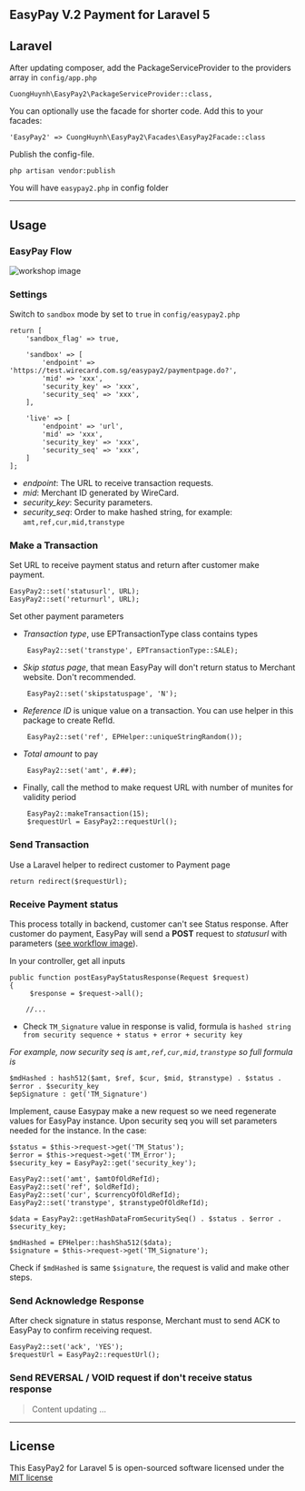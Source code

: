 **EasyPay V.2 Payment for Laravel 5**
-------------------------------------
## Laravel

After updating composer, add the PackageServiceProvider to the providers array in `config/app.php`

    CuongHuynh\EasyPay2\PackageServiceProvider::class,

You can optionally use the facade for shorter code. Add this to your facades:

    'EasyPay2' => CuongHuynh\EasyPay2\Facades\EasyPay2Facade::class

Publish the config-file.

    php artisan vendor:publish

You will have `easypay2.php` in config folder

-------------------------------------

## Usage


### <a name="workflow-image"></a>EasyPay Flow

![workshop image](https://lh4.googleusercontent.com/-MGXxXHzYbRQ/V3kcB4JPfkI/AAAAAAAAaUo/pd5e5eu9JaU4nRLJ-6BzKCZbBTW3KvxawCL0B/w788-h548-no/EasyPay2Flow.png)

### <a name="settings"></a>Settings

Switch to `sandbox` mode by set to `true` in `config/easypay2.php`

    return [
        'sandbox_flag' => true,
        
        'sandbox' => [
            'endpoint' => 'https://test.wirecard.com.sg/easypay2/paymentpage.do?',
            'mid' => 'xxx',
            'security_key' => 'xxx',
            'security_seq' => 'xxx',
        ],
    
        'live' => [
            'endpoint' => 'url',
            'mid' => 'xxx',
            'security_key' => 'xxx',
            'security_seq' => 'xxx',
        ]
    ];

 - *endpoint*: The URL to receive transaction requests.
 - *mid*: Merchant ID generated by WireCard.
 - *security_key*: Security parameters.
 - *security_seq*: Order to make hashed string, for example: `amt,ref,cur,mid,transtype`

### <a name="make-transaction"></a>Make a Transaction

Set URL to receive payment status and return after customer make payment.

    EasyPay2::set('statusurl', URL);
    EasyPay2::set('returnurl', URL);

Set other payment parameters

 - *Transaction type*, use EPTransactionType class contains types

        EasyPay2::set('transtype', EPTransactionType::SALE);

 - *Skip status page*, that mean EasyPay will don't return status to Merchant website. Don't recommended.

        EasyPay2::set('skipstatuspage', 'N');

 - *Reference ID* is unique value on a transaction. You can use helper in this package to create RefId.

        EasyPay2::set('ref', EPHelper::uniqueStringRandom());

 - *Total amount* to pay

        EasyPay2::set('amt', #.##);

 - Finally, call the method to make request URL with number of munites for validity period

        EasyPay2::makeTransaction(15);
        $requestUrl = EasyPay2::requestUrl();
   
### <a name="send-transaction"></a>Send Transaction
Use a Laravel helper to redirect customer to Payment page

    return redirect($requestUrl);

### <a name="receive-status-response"></a>Receive Payment status
This process totally in backend, customer can't see Status response. After customer do payment, EasyPay will send a **POST** request to *statusurl* with parameters ([see workflow image](#workflow-image)).

In your controller, get all inputs

    public function postEasyPayStatusResponse(Request $request)
    {
         $response = $request->all();
         
        //...

 - Check `TM_Signature` value in response is valid, formula is `hashed string from security sequence + status + error + security key`

*For example, now security seq is `amt,ref,cur,mid,transtype` so full formula is*

    $mdHashed : hash512($amt, $ref, $cur, $mid, $transtype) . $status . $error . $security_key
    $epSignature : get('TM_Signature')

Implement, cause Easypay make a new request so we need regenerate values for EasyPay instance. Upon security seq you will set parameters needed for the instance. In the case:

    $status = $this->request->get('TM_Status');
    $error = $this->request->get('TM_Error');
    $security_key = EasyPay2::get('security_key');
    
    EasyPay2::set('amt', $amtOfOldRefId);
    EasyPay2::set('ref', $oldRefId);
    EasyPay2::set('cur', $currencyOfOldRefId);
    EasyPay2::set('transtype', $transtypeOfOldRefId);

    $data = EasyPay2::getHashDataFromSecuritySeq() . $status . $error . $security_key;
    
    $mdHashed = EPHelper::hashSha512($data);
    $signature = $this->request->get('TM_Signature');
 
Check if `$mdHashed` is same `$signature`, the request is valid and make other steps.

### <a name="send-acknowledge-response"></a>Send Acknowledge Response

After check signature in status response, Merchant must to send ACK to EasyPay to confirm receiving request.

    EasyPay2::set('ack', 'YES');
    $requestUrl = EasyPay2::requestUrl();

### <a name="send-void-request"></a>Send REVERSAL / VOID request if don't receive status response

> Content updating ...

-------------------------------------

## License
This EasyPay2 for Laravel 5 is open-sourced software licensed under the [MIT license](http://opensource.org/licenses/MIT)